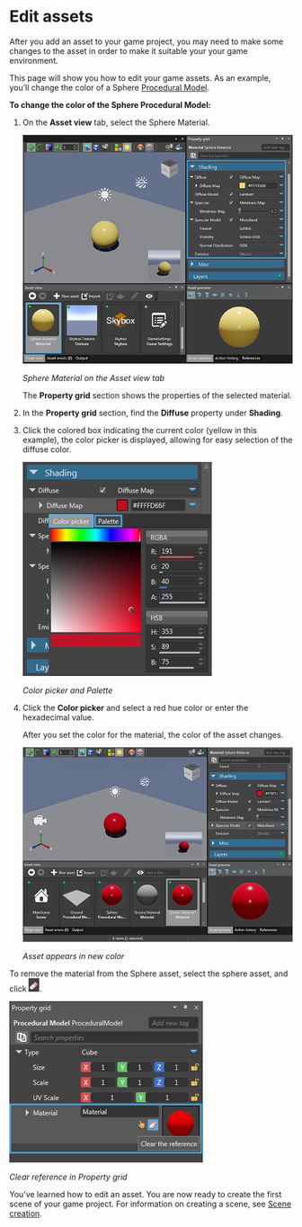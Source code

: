 # Edit assets

After you add an asset to your game project, you may need to make some changes to the asset in order to make it suitable your your game environment.

This page will show you how to edit your game assets. As an example, you’ll change the color of a Sphere [Procedural Model](xref:procedural-model).

**To change the color of the Sphere Procedural Model:**

 1. On the **Asset view** tab, select the Sphere Material.
 
	![Sphere Material on the Asset view tab](media/edit-asset-sphere-material-asset-view-tab.png)

	_Sphere Material on the Asset view tab_
	
	The **Property grid** section shows the properties of the selected material.

 2. In the **Property grid** section, find the **Diffuse** property under **Shading**.
 
 3. Click the colored box indicating the current color (yellow in this example), the color picker is displayed, allowing for easy selection of the diffuse color.
 
	![Color picker and Palette](media/edit-asset-color-picker-palette-diffuse.png)	
 
 	_Color picker and Palette_
	
 4. Click the **Color picker** and select a red hue color or enter the hexadecimal value.
	
	After you set the color for the material, the color of the asset changes.
	
	![Asset appears in new color](media/edit-asset-color-change-selected-asset.png)

	_Asset appears in new color_
 
To remove the material from the Sphere asset, select the sphere asset, and click ![clear icon](media/edit-asset-clear-reference.png).

![Clear reference in Property grid](media/edit-asset-clear-reference-property-grid.png)
 
_Clear reference in Property grid_
	
You’ve learned how to edit an asset. You are now ready to create the first scene of your game project. For information on creating a scene, see [Scene creation](scene-creation.md).